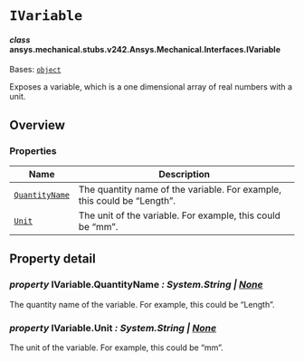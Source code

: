 # `IVariable`

<a id="ansys.mechanical.stubs.v242.Ansys.Mechanical.Interfaces.IVariable"></a>

#### *class* ansys.mechanical.stubs.v242.Ansys.Mechanical.Interfaces.IVariable

Bases: [`object`](https://docs.python.org/3/library/functions.html#object)

Exposes a variable, which is a one dimensional array of real numbers with a unit.

<!-- !! processed by numpydoc !! -->

<a id="overview"></a>

## Overview

### Properties

| Name | Description |
|---------------------------------------------|----------------------------------------------------------------------------|
| [`QuantityName`](#IVariable.QuantityName)   | The quantity name of the variable.  For example, this could be “Length”.   |
| [`Unit`](#IVariable.Unit)                   | The unit of the variable.  For example, this could be “mm”.                |

<a id="property-detail"></a>

## Property detail

<a id="IVariable.QuantityName"></a>

### *property* IVariable.QuantityName *: System.String | [None](https://docs.python.org/3/library/constants.html#None)*

The quantity name of the variable.  For example, this could be “Length”.

<!-- !! processed by numpydoc !! -->

<a id="IVariable.Unit"></a>

### *property* IVariable.Unit *: System.String | [None](https://docs.python.org/3/library/constants.html#None)*

The unit of the variable.  For example, this could be “mm”.

<!-- !! processed by numpydoc !! -->

